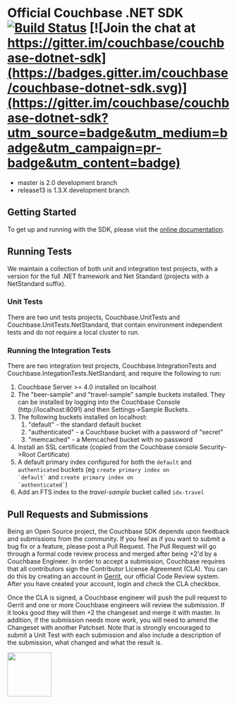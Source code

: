 # Official Couchbase .NET SDK [![Build Status](http://sdkbuilds.sc.couchbase.com/buildStatus/icon?job=netclient-build-test)](http://sdkbuilds.sc.couchbase.com/job/netclient-build-test/) [![Join the chat at https://gitter.im/couchbase/couchbase-dotnet-sdk](https://badges.gitter.im/couchbase/couchbase-dotnet-sdk.svg)](https://gitter.im/couchbase/couchbase-dotnet-sdk?utm_source=badge&utm_medium=badge&utm_campaign=pr-badge&utm_content=badge)

* master is 2.0 development branch
* release13 is 1.3.X development branch

## Getting Started

To get up and running with the SDK, please visit the [online documentation](http://developer.couchbase.com/documentation/server/4.5/sdk/dotnet/start-using-sdk.html).

## Running Tests

We maintain a collection of both unit and integration test projects, with a version for the full .NET framework and Net Standard (projects with a NetStandard suffix).

### Unit Tests

There are two unit tests projects, Couchbase.UnitTests and Couchbase.UnitTests.NetStandard, that contain environment independent tests and do not require a local cluster to run.

### Running the Integration Tests ##

There are two integration test projects, Couchbase.IntegrationTests and Couchbase.IntegationTests.NetStandard, and require the following  to run:

1. Couchbase Server >= 4.0 installed on localhost
2. The "beer-sample" and "travel-sample" sample buckets installed. They can be installed by logging into the Couchbase Console (http://localhost:8091) and then Settings->Sample Buckets.
3. The following buckets installed on localhost:
	1. "default" - the standard default bucket
	2. "authenticated" - a Couchbase bucket with a password of "secret"
	3. "memcached" - a Memcached bucket with no password
4. Install an SSL certificate (copied from the Couchbase console Security->Root Certificate)
5. A default primary index configured for both the `default` and `authenticated` buckets (eg <code>create primary index on &#96;default&#96;</code> and <code>create primary index on &#96;authenticated&#96;</code>)
6. Add an FTS index to the *travel-sample* bucket called `idx-travel`

## Pull Requests and Submissions ##
Being an Open Source project, the Couchbase SDK depends upon feedback and submissions from the community. If you feel as if you want to submit a bug fix or a feature, please post a Pull Request. The Pull Request will go through a formal code review process and merged after being +2'd by a Couchbase Engineer. In order to accept a submission, Couchbase requires that all contributors sign the Contributor License Agreement (CLA). You can do this by creating an account in [Gerrit](http://review.couchbase.com), our official Code Review system. After you have created your account, login and check the CLA checkbox.

Once the CLA is signed, a Couchbase engineer will push the pull request to Gerrit and one or more Couchbase engineers will review the submission. If it looks good they will then +2 the changeset and merge it with master. In addition, if the submission needs more work, you will need to amend the Changeset with another Patchset. Note that is strongly encouraged to submit a Unit Test with each submission and also include a description of the submission, what changed and what the result is.

<img src="https://d3nmt5vlzunoa1.cloudfront.net/dotnet/files/2016/08/ReSharper2016_2_2_512x197.png" height="100"></img>
